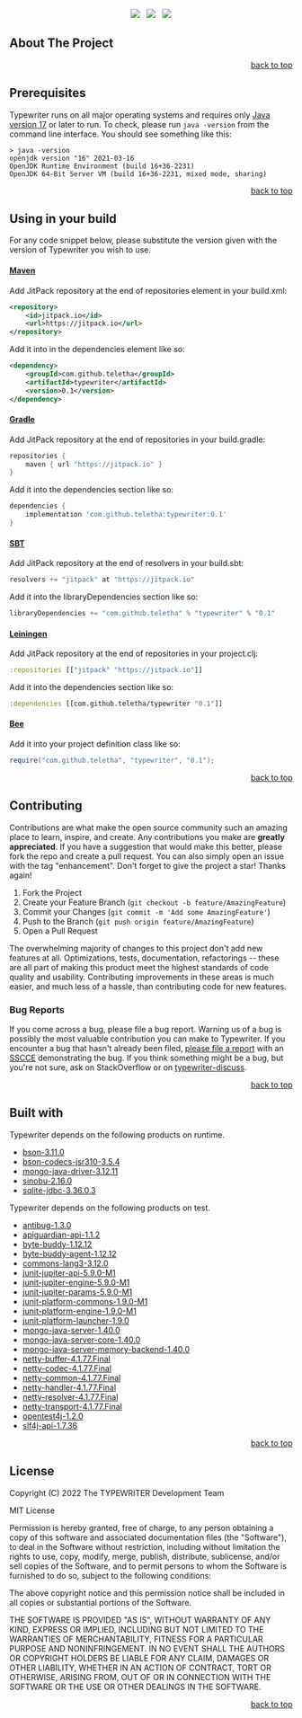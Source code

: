 <p align="center">
    <a href="https://docs.oracle.com/en/java/javase/17/"><img src="https://img.shields.io/badge/Java-Release%2017-green"/></a>
    <span>&nbsp;</span>
    <a href="https://jitpack.io/#teletha/typewriter"><img src="https://img.shields.io/jitpack/v/github/teletha/typewriter?label=Repository&color=green"></a>
    <span>&nbsp;</span>
    <a href="https://teletha.github.io/typewriter"><img src="https://img.shields.io/website.svg?down_color=red&down_message=CLOSE&label=Official%20Site&up_color=green&up_message=OPEN&url=https%3A%2F%2Fteletha.github.io%2Ftypewriter"></a>
</p>


## About The Project

<p align="right"><a href="#top">back to top</a></p>


## Prerequisites
Typewriter runs on all major operating systems and requires only [Java version 17](https://docs.oracle.com/en/java/javase/17/) or later to run.
To check, please run `java -version` from the command line interface. You should see something like this:
```
> java -version
openjdk version "16" 2021-03-16
OpenJDK Runtime Environment (build 16+36-2231)
OpenJDK 64-Bit Server VM (build 16+36-2231, mixed mode, sharing)
```
<p align="right"><a href="#top">back to top</a></p>

## Using in your build
For any code snippet below, please substitute the version given with the version of Typewriter you wish to use.
#### [Maven](https://maven.apache.org/)
Add JitPack repository at the end of repositories element in your build.xml:
```xml
<repository>
    <id>jitpack.io</id>
    <url>https://jitpack.io</url>
</repository>
```
Add it into in the dependencies element like so:
```xml
<dependency>
    <groupId>com.github.teletha</groupId>
    <artifactId>typewriter</artifactId>
    <version>0.1</version>
</dependency>
```
#### [Gradle](https://gradle.org/)
Add JitPack repository at the end of repositories in your build.gradle:
```gradle
repositories {
    maven { url "https://jitpack.io" }
}
```
Add it into the dependencies section like so:
```gradle
dependencies {
    implementation 'com.github.teletha:typewriter:0.1'
}
```
#### [SBT](https://www.scala-sbt.org/)
Add JitPack repository at the end of resolvers in your build.sbt:
```scala
resolvers += "jitpack" at "https://jitpack.io"
```
Add it into the libraryDependencies section like so:
```scala
libraryDependencies += "com.github.teletha" % "typewriter" % "0.1"
```
#### [Leiningen](https://leiningen.org/)
Add JitPack repository at the end of repositories in your project.clj:
```clj
:repositories [["jitpack" "https://jitpack.io"]]
```
Add it into the dependencies section like so:
```clj
:dependencies [[com.github.teletha/typewriter "0.1"]]
```
#### [Bee](https://teletha.github.io/bee)
Add it into your project definition class like so:
```java
require("com.github.teletha", "typewriter", "0.1");
```
<p align="right"><a href="#top">back to top</a></p>


## Contributing
Contributions are what make the open source community such an amazing place to learn, inspire, and create. Any contributions you make are **greatly appreciated**.
If you have a suggestion that would make this better, please fork the repo and create a pull request. You can also simply open an issue with the tag "enhancement".
Don't forget to give the project a star! Thanks again!

1. Fork the Project
2. Create your Feature Branch (`git checkout -b feature/AmazingFeature`)
3. Commit your Changes (`git commit -m 'Add some AmazingFeature'`)
4. Push to the Branch (`git push origin feature/AmazingFeature`)
5. Open a Pull Request

The overwhelming majority of changes to this project don't add new features at all. Optimizations, tests, documentation, refactorings -- these are all part of making this product meet the highest standards of code quality and usability.
Contributing improvements in these areas is much easier, and much less of a hassle, than contributing code for new features.

### Bug Reports
If you come across a bug, please file a bug report. Warning us of a bug is possibly the most valuable contribution you can make to Typewriter.
If you encounter a bug that hasn't already been filed, [please file a report](https://github.com/teletha/typewriter/issues/new) with an [SSCCE](http://sscce.org/) demonstrating the bug.
If you think something might be a bug, but you're not sure, ask on StackOverflow or on [typewriter-discuss](https://github.com/teletha/typewriter/discussions).
<p align="right"><a href="#top">back to top</a></p>


## Built with
Typewriter depends on the following products on runtime.
* [bson-3.11.0](https://mvnrepository.com/artifact/org.mongodb/bson/3.11.0)
* [bson-codecs-jsr310-3.5.4](https://mvnrepository.com/artifact/io.github.cbartosiak/bson-codecs-jsr310/3.5.4)
* [mongo-java-driver-3.12.11](https://mvnrepository.com/artifact/org.mongodb/mongo-java-driver/3.12.11)
* [sinobu-2.16.0](https://mvnrepository.com/artifact/com.github.teletha/sinobu/2.16.0)
* [sqlite-jdbc-3.36.0.3](https://mvnrepository.com/artifact/org.xerial/sqlite-jdbc/3.36.0.3)

Typewriter depends on the following products on test.
* [antibug-1.3.0](https://mvnrepository.com/artifact/com.github.teletha/antibug/1.3.0)
* [apiguardian-api-1.1.2](https://mvnrepository.com/artifact/org.apiguardian/apiguardian-api/1.1.2)
* [byte-buddy-1.12.12](https://mvnrepository.com/artifact/net.bytebuddy/byte-buddy/1.12.12)
* [byte-buddy-agent-1.12.12](https://mvnrepository.com/artifact/net.bytebuddy/byte-buddy-agent/1.12.12)
* [commons-lang3-3.12.0](https://mvnrepository.com/artifact/org.apache.commons/commons-lang3/3.12.0)
* [junit-jupiter-api-5.9.0-M1](https://mvnrepository.com/artifact/org.junit.jupiter/junit-jupiter-api/5.9.0-M1)
* [junit-jupiter-engine-5.9.0-M1](https://mvnrepository.com/artifact/org.junit.jupiter/junit-jupiter-engine/5.9.0-M1)
* [junit-jupiter-params-5.9.0-M1](https://mvnrepository.com/artifact/org.junit.jupiter/junit-jupiter-params/5.9.0-M1)
* [junit-platform-commons-1.9.0-M1](https://mvnrepository.com/artifact/org.junit.platform/junit-platform-commons/1.9.0-M1)
* [junit-platform-engine-1.9.0-M1](https://mvnrepository.com/artifact/org.junit.platform/junit-platform-engine/1.9.0-M1)
* [junit-platform-launcher-1.9.0](https://mvnrepository.com/artifact/org.junit.platform/junit-platform-launcher/1.9.0)
* [mongo-java-server-1.40.0](https://mvnrepository.com/artifact/de.bwaldvogel/mongo-java-server/1.40.0)
* [mongo-java-server-core-1.40.0](https://mvnrepository.com/artifact/de.bwaldvogel/mongo-java-server-core/1.40.0)
* [mongo-java-server-memory-backend-1.40.0](https://mvnrepository.com/artifact/de.bwaldvogel/mongo-java-server-memory-backend/1.40.0)
* [netty-buffer-4.1.77.Final](https://mvnrepository.com/artifact/io.netty/netty-buffer/4.1.77.Final)
* [netty-codec-4.1.77.Final](https://mvnrepository.com/artifact/io.netty/netty-codec/4.1.77.Final)
* [netty-common-4.1.77.Final](https://mvnrepository.com/artifact/io.netty/netty-common/4.1.77.Final)
* [netty-handler-4.1.77.Final](https://mvnrepository.com/artifact/io.netty/netty-handler/4.1.77.Final)
* [netty-resolver-4.1.77.Final](https://mvnrepository.com/artifact/io.netty/netty-resolver/4.1.77.Final)
* [netty-transport-4.1.77.Final](https://mvnrepository.com/artifact/io.netty/netty-transport/4.1.77.Final)
* [opentest4j-1.2.0](https://mvnrepository.com/artifact/org.opentest4j/opentest4j/1.2.0)
* [slf4j-api-1.7.36](https://mvnrepository.com/artifact/org.slf4j/slf4j-api/1.7.36)
<p align="right"><a href="#top">back to top</a></p>


## License
Copyright (C) 2022 The TYPEWRITER Development Team

MIT License

Permission is hereby granted, free of charge, to any person obtaining a copy
of this software and associated documentation files (the "Software"), to deal
in the Software without restriction, including without limitation the rights
to use, copy, modify, merge, publish, distribute, sublicense, and/or sell
copies of the Software, and to permit persons to whom the Software is
furnished to do so, subject to the following conditions:

The above copyright notice and this permission notice shall be included in all
copies or substantial portions of the Software.

THE SOFTWARE IS PROVIDED "AS IS", WITHOUT WARRANTY OF ANY KIND, EXPRESS OR
IMPLIED, INCLUDING BUT NOT LIMITED TO THE WARRANTIES OF MERCHANTABILITY,
FITNESS FOR A PARTICULAR PURPOSE AND NONINFRINGEMENT. IN NO EVENT SHALL THE
AUTHORS OR COPYRIGHT HOLDERS BE LIABLE FOR ANY CLAIM, DAMAGES OR OTHER
LIABILITY, WHETHER IN AN ACTION OF CONTRACT, TORT OR OTHERWISE, ARISING FROM,
OUT OF OR IN CONNECTION WITH THE SOFTWARE OR THE USE OR OTHER DEALINGS IN THE
SOFTWARE.
<p align="right"><a href="#top">back to top</a></p>